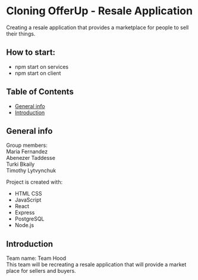 # Cloning OfferUp - Resale Application
Creating a resale application that provides a marketplace for people to sell their things.

## How to start:
* npm start on services
* npm start on client

## Table of Contents
* [General info](#general-info)
* [Introduction](#introduction)

## General info 
Group members:
<br/>
Maria Fernandez
<br/>
Abenezer Taddesse
<br/>
Turki Bkaily
<br/>
Timothy Lytvynchuk

Project is created with:
* HTML CSS
* JavaScript
* React
* Express
* PostgreSQL
* Node.js

## Introduction
Team name: Team Hood
<br/>
This team will be recreating a resale application that will provide  a market place for sellers and buyers.
